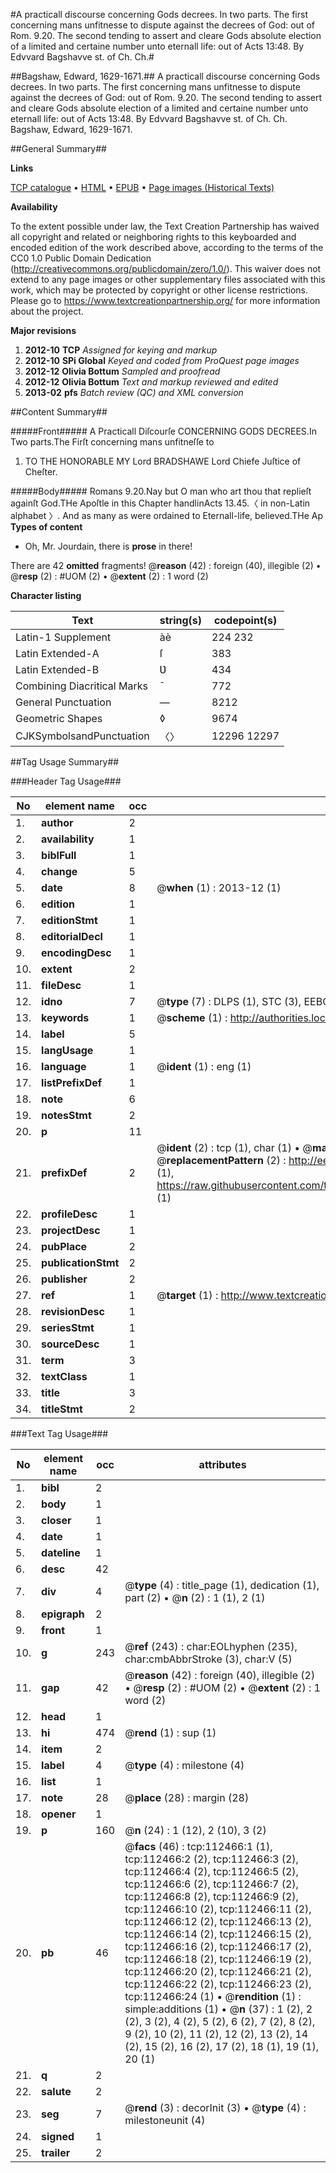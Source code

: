 #A practicall discourse concerning Gods decrees. In two parts. The first concerning mans unfitnesse to dispute against the decrees of God: out of Rom. 9.20. The second tending to assert and cleare Gods absolute election of a limited and certaine number unto eternall life: out of Acts 13:48. By Edvvard Bagshavve st. of Ch. Ch.#

##Bagshaw, Edward, 1629-1671.##
A practicall discourse concerning Gods decrees. In two parts. The first concerning mans unfitnesse to dispute against the decrees of God: out of Rom. 9.20. The second tending to assert and cleare Gods absolute election of a limited and certaine number unto eternall life: out of Acts 13:48. By Edvvard Bagshavve st. of Ch. Ch.
Bagshaw, Edward, 1629-1671.

##General Summary##

**Links**

[TCP catalogue](http://www.ota.ox.ac.uk/tcp/)  • 
[HTML](http://tei.it.ox.ac.uk/tcp/Texts-HTML/free/A77/A77243.html)  • 
[EPUB](http://tei.it.ox.ac.uk/tcp/Texts-EPUB/free/A77/A77243.epub) • 
[Page images (Historical Texts)](https://historicaltexts.jisc.ac.uk/eebo-99860346e)

**Availability**

To the extent possible under law, the Text Creation Partnership has waived all copyright and related or neighboring rights to this keyboarded and encoded edition of the work described above, according to the terms of the CC0 1.0 Public Domain Dedication (http://creativecommons.org/publicdomain/zero/1.0/). This waiver does not extend to any page images or other supplementary files associated with this work, which may be protected by copyright or other license restrictions. Please go to https://www.textcreationpartnership.org/ for more information about the project.

**Major revisions**

1. __2012-10__ __TCP__ *Assigned for keying and markup*
1. __2012-10__ __SPi Global__ *Keyed and coded from ProQuest page images*
1. __2012-12__ __Olivia Bottum__ *Sampled and proofread*
1. __2012-12__ __Olivia Bottum__ *Text and markup reviewed and edited*
1. __2013-02__ __pfs__ *Batch review (QC) and XML conversion*

##Content Summary##

#####Front#####
A Practicall Diſcourſe CONCERNING GODS DECREES.In Two parts.The Firſt concerning mans unfitneſſe to 
1. TO THE HONORABLE MY Lord BRADSHAWE Lord Chiefe Juſtice of Cheſter.

#####Body#####
Romans 9.20.Nay but O man who art thou that replieſt againſt God.THe Apoſtle in this Chapter handlinActs 13.45.〈 in non-Latin alphabet 〉. And as many as were ordained to Eternall-life, believed.THe Ap
**Types of content**

  * Oh, Mr. Jourdain, there is **prose** in there!

There are 42 **omitted** fragments! 
 @__reason__ (42) : foreign (40), illegible (2)  •  @__resp__ (2) : #UOM (2)  •  @__extent__ (2) : 1 word (2)

**Character listing**


|Text|string(s)|codepoint(s)|
|---|---|---|
|Latin-1 Supplement|àè|224 232|
|Latin Extended-A|ſ|383|
|Latin Extended-B|Ʋ|434|
|Combining             Diacritical Marks|̄|772|
|General Punctuation|—|8212|
|Geometric Shapes|◊|9674|
|CJKSymbolsandPunctuation|〈〉|12296 12297|

##Tag Usage Summary##

###Header Tag Usage###

|No|element name|occ|attributes|
|---|---|---|---|
|1.|__author__|2||
|2.|__availability__|1||
|3.|__biblFull__|1||
|4.|__change__|5||
|5.|__date__|8| @__when__ (1) : 2013-12 (1)|
|6.|__edition__|1||
|7.|__editionStmt__|1||
|8.|__editorialDecl__|1||
|9.|__encodingDesc__|1||
|10.|__extent__|2||
|11.|__fileDesc__|1||
|12.|__idno__|7| @__type__ (7) : DLPS (1), STC (3), EEBO-CITATION (1), PROQUEST (1), VID (1)|
|13.|__keywords__|1| @__scheme__ (1) : http://authorities.loc.gov/ (1)|
|14.|__label__|5||
|15.|__langUsage__|1||
|16.|__language__|1| @__ident__ (1) : eng (1)|
|17.|__listPrefixDef__|1||
|18.|__note__|6||
|19.|__notesStmt__|2||
|20.|__p__|11||
|21.|__prefixDef__|2| @__ident__ (2) : tcp (1), char (1)  •  @__matchPattern__ (2) : ([0-9\-]+):([0-9IVX]+) (1), (.+) (1)  •  @__replacementPattern__ (2) : http://eebo.chadwyck.com/downloadtiff?vid=$1&page=$2 (1), https://raw.githubusercontent.com/textcreationpartnership/Texts/master/tcpchars.xml#$1 (1)|
|22.|__profileDesc__|1||
|23.|__projectDesc__|1||
|24.|__pubPlace__|2||
|25.|__publicationStmt__|2||
|26.|__publisher__|2||
|27.|__ref__|1| @__target__ (1) : http://www.textcreationpartnership.org/docs/. (1)|
|28.|__revisionDesc__|1||
|29.|__seriesStmt__|1||
|30.|__sourceDesc__|1||
|31.|__term__|3||
|32.|__textClass__|1||
|33.|__title__|3||
|34.|__titleStmt__|2||


###Text Tag Usage###

|No|element name|occ|attributes|
|---|---|---|---|
|1.|__bibl__|2||
|2.|__body__|1||
|3.|__closer__|1||
|4.|__date__|1||
|5.|__dateline__|1||
|6.|__desc__|42||
|7.|__div__|4| @__type__ (4) : title_page (1), dedication (1), part (2)  •  @__n__ (2) : 1 (1), 2 (1)|
|8.|__epigraph__|2||
|9.|__front__|1||
|10.|__g__|243| @__ref__ (243) : char:EOLhyphen (235), char:cmbAbbrStroke (3), char:V (5)|
|11.|__gap__|42| @__reason__ (42) : foreign (40), illegible (2)  •  @__resp__ (2) : #UOM (2)  •  @__extent__ (2) : 1 word (2)|
|12.|__head__|1||
|13.|__hi__|474| @__rend__ (1) : sup (1)|
|14.|__item__|2||
|15.|__label__|4| @__type__ (4) : milestone (4)|
|16.|__list__|1||
|17.|__note__|28| @__place__ (28) : margin (28)|
|18.|__opener__|1||
|19.|__p__|160| @__n__ (24) : 1 (12), 2 (10), 3 (2)|
|20.|__pb__|46| @__facs__ (46) : tcp:112466:1 (1), tcp:112466:2 (2), tcp:112466:3 (2), tcp:112466:4 (2), tcp:112466:5 (2), tcp:112466:6 (2), tcp:112466:7 (2), tcp:112466:8 (2), tcp:112466:9 (2), tcp:112466:10 (2), tcp:112466:11 (2), tcp:112466:12 (2), tcp:112466:13 (2), tcp:112466:14 (2), tcp:112466:15 (2), tcp:112466:16 (2), tcp:112466:17 (2), tcp:112466:18 (2), tcp:112466:19 (2), tcp:112466:20 (2), tcp:112466:21 (2), tcp:112466:22 (2), tcp:112466:23 (2), tcp:112466:24 (1)  •  @__rendition__ (1) : simple:additions (1)  •  @__n__ (37) : 1 (2), 2 (2), 3 (2), 4 (2), 5 (2), 6 (2), 7 (2), 8 (2), 9 (2), 10 (2), 11 (2), 12 (2), 13 (2), 14 (2), 15 (2), 16 (2), 17 (2), 18 (1), 19 (1), 20 (1)|
|21.|__q__|2||
|22.|__salute__|2||
|23.|__seg__|7| @__rend__ (3) : decorInit (3)  •  @__type__ (4) : milestoneunit (4)|
|24.|__signed__|1||
|25.|__trailer__|2||
